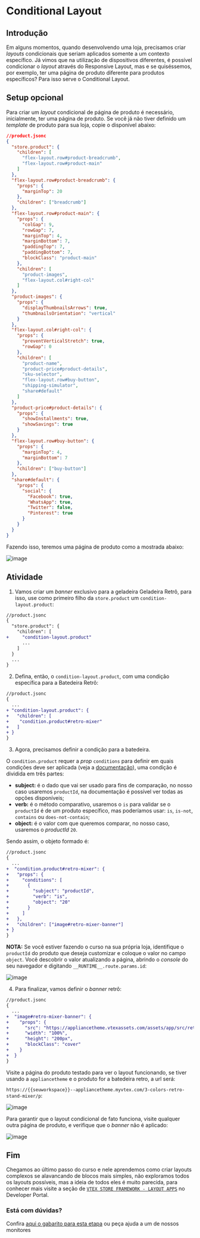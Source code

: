  # Conditional Layout

## Introdução

Em alguns momentos, quando desenvolvendo uma loja, precisamos criar _layouts_ condicionais que seriam aplicados somente a um contexto específico. Já vimos que na utilização de dispositivos diferentes, é possível condicionar o _layout_ através do Responsive Layout, mas e se quiséssemos, por exemplo, ter uma página de produto diferente para produtos específicos? Para isso serve o Conditional Layout.

## Setup opcional

Para criar um _layout_ condicional de página de produto é necessário, inicialmente, ter uma página de produto. Se você já não tiver definido um _template_ de produto para sua loja, copie o disponível abaixo: 

```json
//product.jsonc
{
  "store.product": {
    "children": [
      "flex-layout.row#product-breadcrumb",
      "flex-layout.row#product-main"
    ]
  },
  "flex-layout.row#product-breadcrumb": {
    "props": {
      "marginTop": 20
    },
    "children": ["breadcrumb"]
  },
  "flex-layout.row#product-main": {
    "props": {
      "colGap": 9,
      "rowGap": 7,
      "marginTop": 4,
      "marginBottom": 7,
      "paddingTop": 7,
      "paddingBottom": 7,
      "blockClass": "product-main"
    },
    "children": [
      "product-images",
      "flex-layout.col#right-col"
    ]
  },
  "product-images": {
    "props": {
      "displayThumbnailsArrows": true,
      "thumbnailsOrientation": "vertical"
    }
  },
  "flex-layout.col#right-col": {
    "props": {
      "preventVerticalStretch": true,
      "rowGap": 0
    },
    "children": [
      "product-name",
      "product-price#product-details",
      "sku-selector",
      "flex-layout.row#buy-button",
      "shipping-simulator",
      "share#default"
    ]
  },
  "product-price#product-details": {
    "props": {
      "showInstallments": true,
      "showSavings": true
    }
  },
  "flex-layout.row#buy-button": {
    "props": {
      "marginTop": 4,
      "marginBottom": 7
    },
    "children": ["buy-button"]
  },
  "share#default": {
    "props": {
      "social": {
        "Facebook": true,
        "WhatsApp": true,
        "Twitter": false,
        "Pinterest": true
      }
    }
  }
}
```

Fazendo isso, teremos uma página de produto como a mostrada abaixo: 

![image](https://user-images.githubusercontent.com/18701182/90407144-84650180-e07c-11ea-9036-838d4d662ba1.png)

## Atividade

1. Vamos criar um _banner_ exclusivo para a geladeira Geladeira Retrô, para isso, use como primeiro filho da `store.product` um `condition-layout.product`: 

```diff
//product.jsonc
{
  "store.product": {
    "children": [
+     "condition-layout.product"
      ...
    ]
  }
  ...
}
```

2. Defina, então, o `condition-layout.product`, com uma condição específica para a Batedeira Retrô: 

```diff
//product.jsonc
{
  ...
+ "condition-layout.product": {
+   "children": [
+    "condition.product#retro-mixer"
+   ]
+ }
}

```

3. Agora, precisamos definir a condição para a batedeira. 

O `condition.product` requer a *prop* `conditions` para definir em quais condições deve ser aplicada (veja a [documentação](https://developers.vtex.com/docs/vtex-condition-layout)), uma condição é dividida em três partes:

- **subject:** é o dado que vai ser usado para fins de comparação, no nosso caso usaremos `productId`, na documentação é possível ver todas as opções disponíveis;
- **verb:** é o método comparativo, usaremos o `is` para validar se o `productId` é de um produto específico, mas poderíamos usar: `is`, `is-not`, `contains` ou `does-not-contain`;
- **object:** é o valor com que queremos comparar, no nosso caso, usaremos o *productId* `20`. 

Sendo assim, o objeto formado é:

```diff
//product.jsonc
{
  ...
+  "condition.product#retro-mixer": {
+   "props": {
+     "conditions": [
+       {
+         "subject": "productId",
+         "verb": "is",
+         "object": "20"
+       }
+     ]
+   },
+   "children": ["image#retro-mixer-banner"]
+ }
}
```

**NOTA:** Se você estiver fazendo o curso na sua própria loja, identifique o `productId` do produto que deseja customizar e coloque o valor no campo `object`. Você descobrir o valor atualizando a página, abrindo o _console_ do seu navegador e digitando `__RUNTIME__.route.params.id`: 

![image](https://user-images.githubusercontent.com/18701182/90410392-aeb8be00-e080-11ea-8880-f5470c4e5d00.png)

4. Para finalizar, vamos definir o _banner_ retrô: 

```diff
//product.jsonc
{
  ...
+  "image#retro-mixer-banner": { 
+    "props": { 
+      "src": "https://appliancetheme.vtexassets.com/assets/app/src/retroimage___92a8271aac7c51d2059193bdbe019016.jpg",
+      "width": "100%",
+      "height": "200px",
+      "blockClass": "cover"
+    }
+  }
}
```

Visite a página do produto testado para ver o layout funcionando, se tiver usando a `appliancetheme` e o produto for a batedeira retro, a url será: 

`https://{{seuworkspace}}--appliancetheme.myvtex.com/3-colors-retro-stand-mixer/p`:

![image](https://user-images.githubusercontent.com/43679629/93816475-f6a5a480-fc2d-11ea-80e9-45f4b7907007.png)

Para garantir que o layout condicional de fato funciona, visite qualquer outra página de produto, e verifique que o _banner_ não é aplicado: 

![image](https://user-images.githubusercontent.com/18701182/90412377-68b12980-e083-11ea-86a8-99495acfd997.png)

## Fim

Chegamos ao último passo do curso e nele aprendemos como criar layouts complexos se alavancando de blocos mais simples, não exploramos todos os layouts possíveis, mas a ideia de todos eles é muito parecida, para conhecer mais visite a seção de [`VTEX STORE FRAMEWORK - LAYOUT APPS`](https://developers.vtex.com/docs/vtex-condition-layout) no Developer Portal. 


  ### Está com dúvidas?

  Confira [aqui o gabarito para esta etapa](https://vtex-enterprise-group.readme.io/learning/docs/course-layout-blocks-step09conditional-layout-answersheet) ou peça ajuda a um de nossos monitores